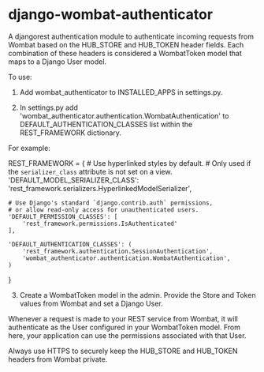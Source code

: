 django-wombat-authenticator
===========================
A djangorest authentication module to authenticate incoming requests from Wombat based on the 
HUB_STORE and HUB_TOKEN header fields. Each combination of these headers is considered a
WombatToken model that maps to a Django User model.

To use:

1) Add wombat_authenticator to INSTALLED_APPS in settings.py.

2) In settings.py add 'wombat_authenticator.authentication.WombatAuthentication' to DEFAULT_AUTHENTICATION_CLASSES
list within the REST_FRAMEWORK dictionary.

For example:

REST_FRAMEWORK = {
    # Use hyperlinked styles by default.
    # Only used if the `serializer_class` attribute is not set on a view.
    'DEFAULT_MODEL_SERIALIZER_CLASS':
        'rest_framework.serializers.HyperlinkedModelSerializer',

    # Use Django's standard `django.contrib.auth` permissions,
    # or allow read-only access for unauthenticated users.
    'DEFAULT_PERMISSION_CLASSES': [
        'rest_framework.permissions.IsAuthenticated'
    ],

    'DEFAULT_AUTHENTICATION_CLASSES': (
        'rest_framework.authentication.SessionAuthentication',
        'wombat_authenticator.authentication.WombatAuthentication',
    )
}

3) Create a WombatToken model in the admin. Provide the Store and Token values from Wombat and set a Django User.

Whenever a request is made to your REST service from Wombat, it will authenticate as the User configured in your
WombatToken model. From here, your application can use the permissions associated with that User.

Always use HTTPS to securely keep the HUB_STORE and HUB_TOKEN headers from Wombat private.
